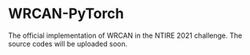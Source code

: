 # WRCAN-PyTorch
The official implementation of WRCAN in the NTIRE 2021 challenge.
The source codes will be uploaded soon.
